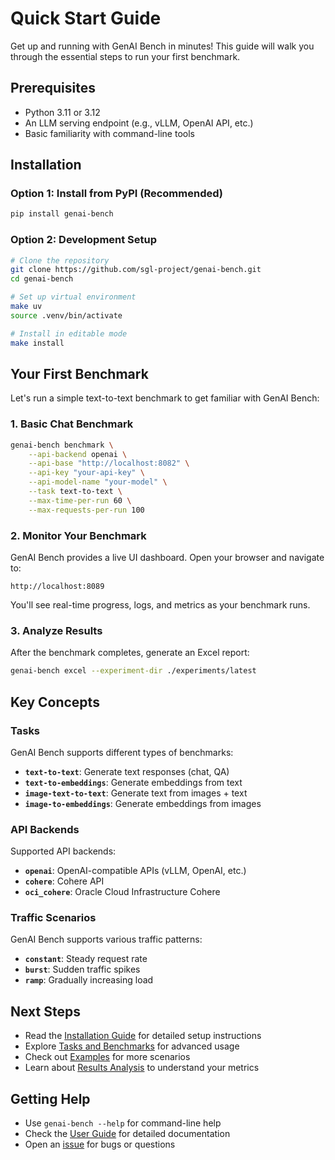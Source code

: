 # Quick Start Guide

Get up and running with GenAI Bench in minutes! This guide will walk you through the essential steps to run your first benchmark.

## Prerequisites

- Python 3.11 or 3.12
- An LLM serving endpoint (e.g., vLLM, OpenAI API, etc.)
- Basic familiarity with command-line tools

## Installation

### Option 1: Install from PyPI (Recommended)

```bash
pip install genai-bench
```

### Option 2: Development Setup

```bash
# Clone the repository
git clone https://github.com/sgl-project/genai-bench.git
cd genai-bench

# Set up virtual environment
make uv
source .venv/bin/activate

# Install in editable mode
make install
```

## Your First Benchmark

Let's run a simple text-to-text benchmark to get familiar with GenAI Bench:

### 1. Basic Chat Benchmark

```bash
genai-bench benchmark \
    --api-backend openai \
    --api-base "http://localhost:8082" \
    --api-key "your-api-key" \
    --api-model-name "your-model" \
    --task text-to-text \
    --max-time-per-run 60 \
    --max-requests-per-run 100
```

### 2. Monitor Your Benchmark

GenAI Bench provides a live UI dashboard. Open your browser and navigate to:
```
http://localhost:8089
```

You'll see real-time progress, logs, and metrics as your benchmark runs.

### 3. Analyze Results

After the benchmark completes, generate an Excel report:

```bash
genai-bench excel --experiment-dir ./experiments/latest
```

## Key Concepts

### Tasks

GenAI Bench supports different types of benchmarks:

- **`text-to-text`**: Generate text responses (chat, QA)
- **`text-to-embeddings`**: Generate embeddings from text
- **`image-text-to-text`**: Generate text from images + text
- **`image-to-embeddings`**: Generate embeddings from images

### API Backends

Supported API backends:

- **`openai`**: OpenAI-compatible APIs (vLLM, OpenAI, etc.)
- **`cohere`**: Cohere API
- **`oci_cohere`**: Oracle Cloud Infrastructure Cohere

### Traffic Scenarios

GenAI Bench supports various traffic patterns:

- **`constant`**: Steady request rate
- **`burst`**: Sudden traffic spikes
- **`ramp`**: Gradually increasing load

## Next Steps

- Read the [Installation Guide](installation.md) for detailed setup instructions
- Explore [Tasks and Benchmarks](../user-guide/tasks.md) for advanced usage
- Check out [Examples](../examples/basic-benchmarks.md) for more scenarios
- Learn about [Results Analysis](../user-guide/analysis.md) to understand your metrics

## Getting Help

- Use `genai-bench --help` for command-line help
- Check the [User Guide](../user-guide/overview.md) for detailed documentation
- Open an [issue](https://github.com/sgl-project/genai-bench/issues) for bugs or questions 